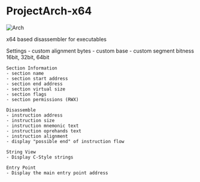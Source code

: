 # ProjectArch-x64
![Arch](https://github.com/SurgeGotTappedAgain/Arch-x64/assets/80023326/bf7d8bb1-4b41-42c0-98b9-d497131b0cf4)

x64 based disassembler for executables

Settings
	- custom alignment bytes
	- custom base
	- custom segment bitness 16bit, 32bit, 64bit

	Section Information
	- section name
	- section start address
    - section end address
	- section virtual size
	- section flags
	- section permissions (RWX)

	Disassemble
	- instruction address
	- instruction size
	- instruction mnemonic text
	- instruction oprehands text
    - instruction alignment
    - display "possible end" of instruction flow

    String View
    - Display C-Style strings

    Entry Point
    - Display the main entry point address
